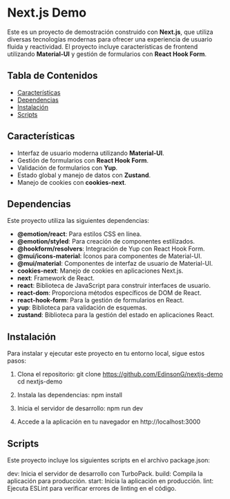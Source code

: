 # Next.js Demo
Este es un proyecto de demostración construido con **Next.js**, que utiliza diversas tecnologías modernas para ofrecer una experiencia de usuario fluida y reactividad. El proyecto incluye características de frontend utilizando **Material-UI** y gestión de formularios con **React Hook Form**.

## Tabla de Contenidos
- [Características](#características)
- [Dependencias](#dependencias)
- [Instalación](#instalación)
- [Scripts](#scripts)

## Características
- Interfaz de usuario moderna utilizando **Material-UI**.
- Gestión de formularios con **React Hook Form**.
- Validación de formularios con **Yup**.
- Estado global y manejo de datos con **Zustand**.
- Manejo de cookies con **cookies-next**.

## Dependencias
Este proyecto utiliza las siguientes dependencias:

- **@emotion/react**: Para estilos CSS en línea.
- **@emotion/styled**: Para creación de componentes estilizados.
- **@hookform/resolvers**: Integración de Yup con React Hook Form.
- **@mui/icons-material**: Íconos para componentes de Material-UI.
- **@mui/material**: Componentes de interfaz de usuario de Material-UI.
- **cookies-next**: Manejo de cookies en aplicaciones Next.js.
- **next**: Framework de React.
- **react**: Biblioteca de JavaScript para construir interfaces de usuario.
- **react-dom**: Proporciona métodos específicos de DOM de React.
- **react-hook-form**: Para la gestión de formularios en React.
- **yup**: Biblioteca para validación de esquemas.
- **zustand**: Biblioteca para la gestión del estado en aplicaciones React.

## Instalación
Para instalar y ejecutar este proyecto en tu entorno local, sigue estos pasos:

1. Clona el repositorio:
   git clone <https://github.com/EdinsonG/nextjs-demo>
   cd nextjs-demo

2. Instala las dependencias:
   npm install

3. Inicia el servidor de desarrollo:
   npm run dev

4. Accede a la aplicación en tu navegador en http://localhost:3000

## Scripts
Este proyecto incluye los siguientes scripts en el archivo package.json:

dev: Inicia el servidor de desarrollo con TurboPack.
build: Compila la aplicación para producción.
start: Inicia la aplicación en producción.
lint: Ejecuta ESLint para verificar errores de linting en el código.